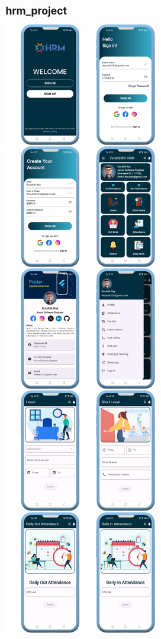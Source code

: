 # hrm_project

<div>
    <img src="images/1_1.png" alt="First Page" width="200"/>
    <img src="images/1_2.png" alt="Second Page" width="200"/> 
        <img src="images/1_3.png" alt="First Page" width="200"/>
    <img src="images/1_4.png" alt="Second Page" width="200"/> 
        <img src="images/1_5.png" alt="First Page" width="200"/>
    <img src="images/1_6.png" alt="Second Page" width="200"/> 
        <img src="images/1_7.png" alt="First Page" width="200"/>
    <img src="images/1_8.png" alt="Second Page" width="200"/> 
        <img src="images/1_9.png" alt="First Page" width="200"/>
    <img src="images/1_10.png" alt="Second Page" width="200"/> 
</div>

